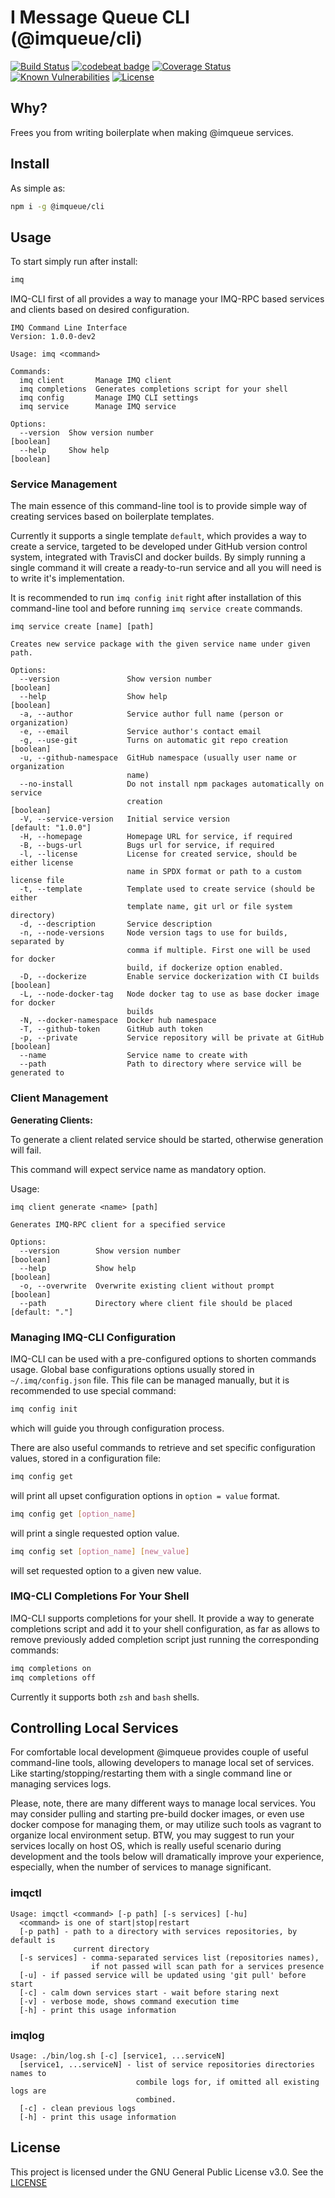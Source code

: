 # I Message Queue CLI (@imqueue/cli)

[![Build Status](https://travis-ci.com/imqueue/cli.svg?branch=master)](https://travis-ci.com/imqueue/cli)
[![codebeat badge](https://codebeat.co/badges/0824c9af-d6fa-47ac-bc44-eb51d7b37eba)](https://codebeat.co/projects/github-com-imqueue-cli-master)
[![Coverage Status](https://coveralls.io/repos/github/imqueue/cli/badge.svg?branch=master)](https://coveralls.io/github/imqueue/cli?branch=master)
[![Known Vulnerabilities](https://snyk.io/test/github/imqueue/cli/badge.svg?targetFile=package.json)](https://snyk.io/test/github/imqueue/cli?targetFile=package.json)
[![License](https://img.shields.io/badge/license-GPL-blue.svg)](https://rawgit.com/imqueue/cli/master/LICENSE)

## Why?

Frees you from writing boilerplate when making @imqueue services.

## Install

As simple as:

~~~bash
npm i -g @imqueue/cli
~~~

## Usage

To start simply run after install:

~~~bash
imq
~~~

IMQ-CLI first of all provides a way to manage your IMQ-RPC based services and 
clients based on desired configuration.

~~~
IMQ Command Line Interface
Version: 1.0.0-dev2

Usage: imq <command>

Commands:
  imq client       Manage IMQ client
  imq completions  Generates completions script for your shell
  imq config       Manage IMQ CLI settings
  imq service      Manage IMQ service

Options:
  --version  Show version number                                       [boolean]
  --help     Show help                                                 [boolean]
~~~

### Service Management

The main essence of this command-line tool is to provide simple way of
creating services based on boilerplate templates.

Currently it supports a single template `default`, which provides a way to
create a service, targeted to be developed under GitHub version control
system, integrated with TravisCI and docker builds. By simply running a single
command it will create a ready-to-run service and all you will need is to
write it's implementation.

It is recommended to run `imq config init` right after installation of this
command-line tool and before running `imq service create` commands.

~~~
imq service create [name] [path]

Creates new service package with the given service name under given path.

Options:
  --version               Show version number                          [boolean]
  --help                  Show help                                    [boolean]
  -a, --author            Service author full name (person or organization)
  -e, --email             Service author's contact email
  -g, --use-git           Turns on automatic git repo creation         [boolean]
  -u, --github-namespace  GitHub namespace (usually user name or organization
                          name)
  --no-install            Do not install npm packages automatically on service
                          creation                                     [boolean]
  -V, --service-version   Initial service version             [default: "1.0.0"]
  -H, --homepage          Homepage URL for service, if required
  -B, --bugs-url          Bugs url for service, if required
  -l, --license           License for created service, should be either license
                          name in SPDX format or path to a custom license file
  -t, --template          Template used to create service (should be either
                          template name, git url or file system directory)
  -d, --description       Service description
  -n, --node-versions     Node version tags to use for builds, separated by
                          comma if multiple. First one will be used for docker
                          build, if dockerize option enabled.
  -D, --dockerize         Enable service dockerization with CI builds  [boolean]
  -L, --node-docker-tag   Node docker tag to use as base docker image for docker
                          builds
  -N, --docker-namespace  Docker hub namespace
  -T, --github-token      GitHub auth token
  -p, --private           Service repository will be private at GitHub [boolean]
  --name                  Service name to create with
  --path                  Path to directory where service will be generated to
~~~

### Client Management

**Generating Clients:**

To generate a client related service should be started, otherwise generation 
will fail.

This command will expect service name as mandatory option.

Usage:

~~~
imq client generate <name> [path]

Generates IMQ-RPC client for a specified service

Options:
  --version        Show version number                                 [boolean]
  --help           Show help                                           [boolean]
  -o, --overwrite  Overwrite existing client without prompt            [boolean]
  --path           Directory where client file should be placed   [default: "."]
~~~

### Managing IMQ-CLI Configuration

IMQ-CLI can be used with a pre-configured options to shorten commands usage.
Global base configurations options usually stored in `~/.imq/config.json` file.
This file can be managed manually, but it is recommended to use special
command:

~~~bash
imq config init
~~~

which will guide you through configuration process.

There are also useful commands to retrieve and set specific configuration
values, stored in a configuration file:

~~~bash
imq config get
~~~
will print all upset configuration options in `option = value` format.

~~~bash
imq config get [option_name]
~~~
will print a single requested option value.

~~~bash
imq config set [option_name] [new_value]
~~~
will set requested option to a given new value.


### IMQ-CLI Completions For Your Shell

IMQ-CLI supports completions for your shell. It provide a way to generate 
completions script and add it to your shell configuration, as far as
allows to remove previously added completion script just running the 
corresponding commands:

~~~bash
imq completions on
imq completions off
~~~

Currently it supports both `zsh` and `bash` shells.

## Controlling Local Services

For comfortable local development @imqueue provides couple of useful 
command-line tools, allowing developers to manage local set of services.
Like starting/stopping/restarting them with a single command line or managing
services logs.

Please, note, there are many different ways to manage local services.
You may consider pulling and starting pre-build docker images, or even
use docker compose for managing them, or may utilize such tools as
vagrant to organize local environment setup. BTW, you may suggest to 
run your services locally on host OS, which is really useful scenario
during development and the tools below will dramatically improve your
experience, especially, when the number of services to manage significant.

### imqctl

~~~
Usage: imqctl <command> [-p path] [-s services] [-hu]
  <command> is one of start|stop|restart
  [-p path] - path to a directory with services repositories, by default is 
              current directory
  [-s services] - comma-separated services list (repositories names),
                  if not passed will scan path for a services presence
  [-u] - if passed service will be updated using 'git pull' before start
  [-c] - calm down services start - wait before staring next
  [-v] - verbose mode, shows command execution time
  [-h] - print this usage information
~~~

### imqlog

~~~
Usage: ./bin/log.sh [-c] [service1, ...serviceN]
  [service1, ...serviceN] - list of service repositories directories names to 
                            combile logs for, if omitted all existing logs are
                            combined.
  [-c] - clean previous logs
  [-h] - print this usage information
~~~

## License

This project is licensed under the GNU General Public License v3.0.
See the [LICENSE](LICENSE)
